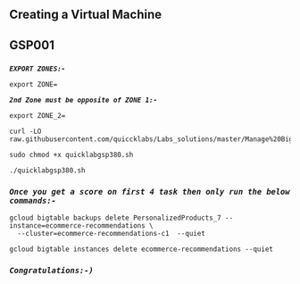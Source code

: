 ## **Creating a Virtual Machine**
## **GSP001**
### 

***```EXPORT ZONES:-```*** 

```
export ZONE=
```

***```2nd Zone must be opposite of ZONE 1:-```*** 
```
export ZONE_2=
```

```
curl -LO raw.githubusercontent.com/quiccklabs/Labs_solutions/master/Manage%20Bigtable%20on%20Google%20Cloud%20Challenge%20Lab/quicklabgsp380.sh

sudo chmod +x quicklabgsp380.sh

./quicklabgsp380.sh
```

### ***```Once you get a score on first 4 task then only run the below commands:-```*** 


```
gcloud bigtable backups delete PersonalizedProducts_7 --instance=ecommerce-recommendations \
  --cluster=ecommerce-recommendations-c1  --quiet

gcloud bigtable instances delete ecommerce-recommendations --quiet
```

###
###
### ***```Congratulations:-)```***
